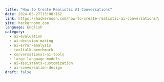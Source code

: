 ```yaml
---
title: "How to Create Realistic AI Conversations"
date: 2024-05-27T15:00:16Z
link: https://hackernoon.com/how-to-create-realistic-ai-conversations?source=rss&utm_medium=RSS&utm_source=news.12bit.vn
site: hackernoon.com
language: English
category:
  - ai-evaluation
  - ai-decision-making
  - ai-error-analysis
  - tooltalk-benchmark
  - conversational-ai-tools
  - large-language-models
  - ai-assistants-customization
  - ai-conversation-design
draft: false
---
```

